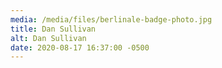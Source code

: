 ```yaml
---
media: /media/files/berlinale-badge-photo.jpg
title: Dan Sullivan
alt: Dan Sullivan
date: 2020-08-17 16:37:00 -0500
---
```

